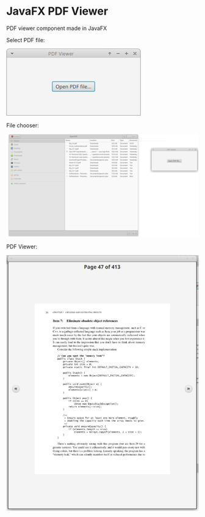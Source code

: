 # JavaFX PDF Viewer
PDF viewer component made in JavaFX

Select PDF file:

![](screenshots/open-file-button.png)

File chooser:

![](screenshots/file-chooser.png)

PDF Viewer:

![](screenshots/pdf-viewer.png)
